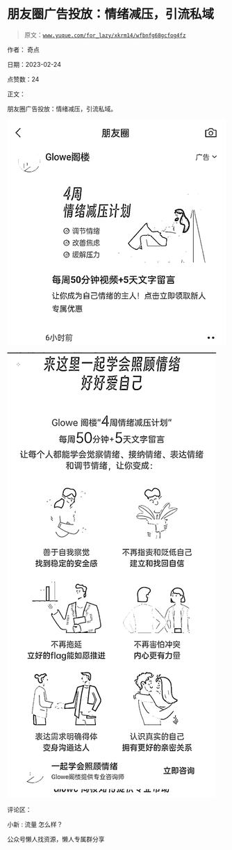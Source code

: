 # 朋友圈广告投放：情绪减压，引流私域

> 原文：[`www.yuque.com/for_lazy/xkrm14/wfbnfg68gcfog4fz`](https://www.yuque.com/for_lazy/xkrm14/wfbnfg68gcfog4fz)



作者： 奇点



日期：2023-02-24



点赞数：24



正文：



朋友圈广告投放：情绪减压，引流私域。



![](img/6cb3d781c7d090b7d46c3124a33ebdd8.png)  

![](img/c2357028b050d5aa71d0d27ef626ae61.png)  

评论区：



小新 : 流量 怎么样？



公众号懒人找资源，懒人专属群分享

</ne-p></ne-p>
